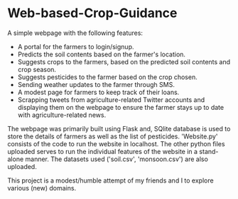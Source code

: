 # Web-based-Crop-Guidance

A simple webpage with the following features:
  * A portal for the farmers to login/signup.
  * Predicts the soil contents based on the farmer's location.
  * Suggests crops to the farmers, based on the predicted soil contents and crop season.
  * Suggests pesticides to the farmer based on the crop chosen.
  * Sending weather updates to the farmer through SMS.
  * A modest page for farmers to keep track of their loans.
  * Scrapping tweets from agriculture-related Twitter accounts and displaying them on the webpage to ensure the farmer stays up to date with agriculture-related news.

The webpage was primarily built using Flask and, SQlite database is used to store the details of farmers as well as the list of pesticides.
'Website.py' consists of the code to run the website in localhost. The other python files uploaded serves to run the individual features of the website in a stand-alone manner. The datasets used ('soil.csv', 'monsoon.csv') are also uploaded.

This project is a modest/humble attempt of my friends and I to explore various (new) domains.

 
